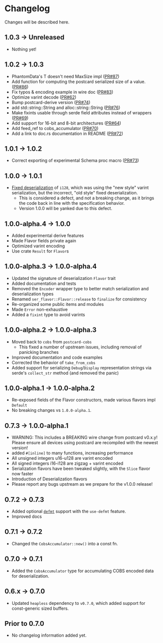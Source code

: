 # Changelog

Changes will be described here.

## 1.0.3 -> Unreleased

* Nothing yet!

## 1.0.2 -> 1.0.3

* PhantomData's T doesn't need MaxSize impl ([PR#87])
* Add function for computing the postcard serialized size of a value. ([PR#86])
* Fix typos & encoding example in wire doc ([PR#83])
* Optimize varint decode ([PR#62])
* Bump postcard-derive version ([PR#74])
* add std::string::String and alloc::string::String ([PR#76])
* Make fixints usable through serde field attributes instead of wrappers ([PR#69])
* Add support for 16-bit and 8-bit architectures ([PR#64])
* Add feed_ref to cobs_accumulator ([PR#70])
* Add a link to doc.rs documentation in README ([PR#72])

[PR#87]: https://github.com/jamesmunns/postcard/pull/87
[PR#86]: https://github.com/jamesmunns/postcard/pull/86
[PR#83]: https://github.com/jamesmunns/postcard/pull/83
[PR#62]: https://github.com/jamesmunns/postcard/pull/62
[PR#74]: https://github.com/jamesmunns/postcard/pull/74
[PR#76]: https://github.com/jamesmunns/postcard/pull/76
[PR#69]: https://github.com/jamesmunns/postcard/pull/69
[PR#64]: https://github.com/jamesmunns/postcard/pull/64
[PR#70]: https://github.com/jamesmunns/postcard/pull/70
[PR#72]: https://github.com/jamesmunns/postcard/pull/72

## 1.0.1 -> 1.0.2

* Correct exporting of experimental Schema proc macro ([PR#73])

[PR#73]: https://github.com/jamesmunns/postcard/pull/73

## 1.0.0 -> 1.0.1

* [Fixed deserialization] of `i128`, which was using the "new style" varint serialization, but the incorrect, "old style" fixed deserialization.
    * This is considered a defect, and not a breaking change, as it brings the code back in line with the specification behavior.
    * Version 1.0.0 will be yanked due to this defect.

[Fixed deserialization]: https://github.com/jamesmunns/postcard/commit/70ea33a1ac7f82632697f4578002267eaf9095f5

## 1.0.0-alpha.4 -> 1.0.0

* Added experimental derive features
* Made Flavor fields private again
* Optimized varint encoding
* Use crate `Result` for `Flavor`s

## 1.0.0-alpha.3 -> 1.0.0-alpha.4

* Updated the signature of deserialization `Flavor` trait
* Added documentation and tests
* Removed the `Encoder` wrapper type to better match serialization and deserialization types
* Renamed `ser_flavor::Flavor::release` to `finalize` for consistency
* Re-organized some public items and modules
* Made `Error` non-exhaustive
* Added a `fixint` type to avoid varints

## 1.0.0-alpha.2 -> 1.0.0-alpha.3

* Moved back to `cobs` from `postcard-cobs`
    * This fixed a number of upstream issues, including removal of panicking branches
* Improved documentation and code examples
* Corrected the behavior of `take_from_cobs`
* Added support for serializing `Debug`/`Display` representation strings via serde's `collect_str` method (and removed the panic)

## 1.0.0-alpha.1 -> 1.0.0-alpha.2

* Re-exposed fields of the Flavor constructors, made various flavors impl `Default`
* No breaking changes vs `1.0.0-alpha.1`.

## 0.7.3 -> 1.0.0-alpha.1

* WARNING: This includes a BREAKING wire change from postcard v0.x.y! Please ensure
    all devices using postcard are recompiled with the newest version!
* added `#[inline]` to many functions, increasing performance
* All unsigned integers u16-u128 are varint encoded
* All signed integers i16-i128 are zigzag + varint encoded
* Serialization flavors have been tweaked slightly, with the `Slice` flavor now faster
* Introduction of Deserialization flavors
* Please report any bugs upstream as we prepare for the v1.0.0 release!

## 0.7.2 -> 0.7.3

* Added optional [`defmt`](https://crates.io/crates/defmt) support with the `use-defmt` feature.
* Improved docs

## 0.7.1 -> 0.7.2

* Changed the `CobsAccumulator::new()` into a const fn.

## 0.7.0 -> 0.7.1

* Added the `CobsAccumulator` type for accumulating COBS encoded data for deserialization.

## 0.6.x -> 0.7.0

* Updated `heapless` dependency to `v0.7.0`, which added support for const-generic sized buffers.

## Prior to 0.7.0

* No changelog information added yet.
